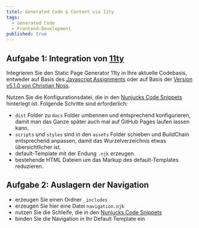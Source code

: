 ```yaml
---
titel: Generated Code & Content via 11ty
tags: 
  - Generated Code
  - Frontend-Development
published: true
---
```


## Aufgabe 1: Integration von [11ty](https://www.11ty.dev/)

Integrieren Sie den Static Page Generator 11ty in Ihre aktuelle Codebasis, entweder auf Basis des [Javascript Assignments](https://classroom.github.com/classrooms/61686333-webdev-fd-sose-2021/assignments/startercode-javascript) oder auf Basis der [Version v5.1.0 von Christian Noss](https://github.com/cnoss/fd-2021/releases/tag/v5.1.0).

Nutzen Sie die Konfigurationsdatei, die in den [Nunjucks Code Snippets](/mi-bachelor-webdevelopment/codesnippets/nunjucks-commands/) hinterlegt ist. Folgende Schritte sind erforderlich:

- `dist` Folder zu `docs` Folder umbennen und entsprechend konfigurieren, damit man das Ganze später auch mal auf GitHub Pages laufen lassen kann.
- `scripts` und `styles` sind in den `assets` Folder schieben und BuildChain entsprechend anpassen, damit das Wurzelverzeichnis etwas übersichtlicher ist.
- default-Template mit der Endung `.njk` erzeugen.
- bestehende HTML Dateien um das Markup des default-Templates reduzieren.

## Aufgabe 2: Auslagern der Navigation
- erzeugen Sie einen Ordner `_includes`
- erzeugen Sie hier eine Datei `navigation.njk`
- nutzen Sie die Schleife, die in den [Nunjucks Code Snippets](/mi-bachelor-webdevelopment/codesnippets/nunjucks-commands/)
- binden Sie die Navigation in Ihr Default Template ein


